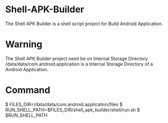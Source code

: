 # Shell-APK-Builder
The Shell APK Builder is a shell script project for Build Android Application.

# Warning
The Shell APK Builder project need be on Internal Storage Directory
/data/data/com.android.application is a Internal Storage Directory of a Android Application.

# Command
$ FILES_DIR=/data/data/com.android.application/files
$ RUN_SHELL_PATH=$FILES_DIR/shell_apk_builder/shell/run.sh
$ $RUN_SHELL_PATH
